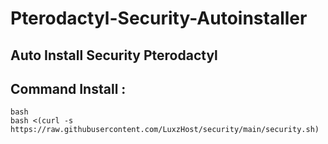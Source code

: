 # Pterodactyl-Security-Autoinstaller



## Auto Install Security Pterodactyl

## Command Install :

```
bash
bash <(curl -s https://raw.githubusercontent.com/LuxzHost/security/main/security.sh)
```

